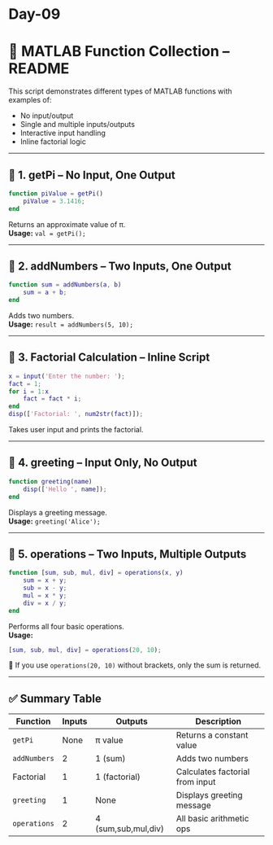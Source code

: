 # Day-09

# 📘 MATLAB Function Collection – README

This script demonstrates different types of MATLAB functions with examples of:
- No input/output
- Single and multiple inputs/outputs
- Interactive input handling
- Inline factorial logic

---

## 🔹 1. getPi – No Input, One Output
```matlab
function piValue = getPi()
    piValue = 3.1416;
end
```
Returns an approximate value of π.  
**Usage:** `val = getPi();`

---

## 🔹 2. addNumbers – Two Inputs, One Output
```matlab
function sum = addNumbers(a, b)
    sum = a + b;
end
```
Adds two numbers.  
**Usage:** `result = addNumbers(5, 10);`

---

## 🔹 3. Factorial Calculation – Inline Script
```matlab
x = input('Enter the number: ');
fact = 1;
for i = 1:x
    fact = fact * i;
end
disp(['Factorial: ', num2str(fact)]);
```
Takes user input and prints the factorial.

---

## 🔹 4. greeting – Input Only, No Output
```matlab
function greeting(name)
    disp(['Hello ', name]);
end
```
Displays a greeting message.  
**Usage:** `greeting('Alice');`

---

## 🔹 5. operations – Two Inputs, Multiple Outputs
```matlab
function [sum, sub, mul, div] = operations(x, y)
    sum = x + y;
    sub = x - y;
    mul = x * y;
    div = x / y;
end
```
Performs all four basic operations.  
**Usage:**
```matlab
[sum, sub, mul, div] = operations(20, 10);
```
🔸 If you use `operations(20, 10)` without brackets, only the sum is returned.

---

## ✅ Summary Table

| Function      | Inputs | Outputs     | Description                        |
|---------------|--------|-------------|------------------------------------|
| `getPi`       | None   | π value     | Returns a constant value           |
| `addNumbers`  | 2      | 1 (sum)     | Adds two numbers                   |
| Factorial     | 1      | 1 (factorial) | Calculates factorial from input   |
| `greeting`    | 1      | None        | Displays greeting message          |
| `operations`  | 2      | 4 (sum,sub,mul,div) | All basic arithmetic ops    |
